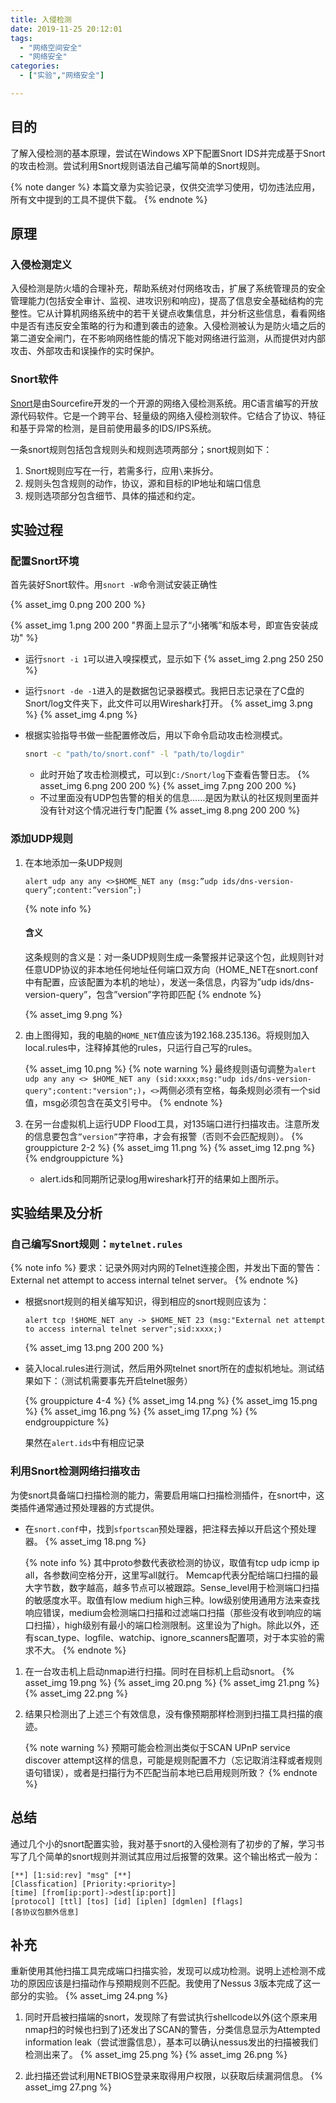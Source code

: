 ```yaml
---
title: 入侵检测 
date: 2019-11-25 20:12:01 
tags:
  - "网络空间安全"
  - "网络安全"
categories:
  - ["实验","网络安全"]

---
```


## 目的

了解入侵检测的基本原理，尝试在Windows XP下配置Snort IDS并完成基于Snort的攻击检测。尝试利用Snort规则语法自己编写简单的Snort规则。
<!--more-->
{% note danger %}
本篇文章为实验记录，仅供交流学习使用，切勿违法应用，所有文中提到的工具不提供下载。
{% endnote %}

## 原理

### 入侵检测定义

入侵检测是防火墙的合理补充，帮助系统对付网络攻击，扩展了系统管理员的安全管理能力(包括安全审计、监视、进攻识别和响应)，提高了信息安全基础结构的完整性。它从计算机网络系统中的若干关键点收集信息，并分析这些信息，看看网络中是否有违反安全策略的行为和遭到袭击的迹象。入侵检测被认为是防火墙之后的第二道安全闸门，在不影响网络性能的情况下能对网络进行监测，从而提供对内部攻击、外部攻击和误操作的实时保护。

### Snort软件

[Snort](https://www.snort.org/)是由Sourcefire开发的一个开源的网络入侵检测系统。用C语言编写的开放源代码软件。它是一个跨平台、轻量级的网络入侵检测软件。它结合了协议、特征和基于异常的检测，是目前使用最多的IDS/IPS系统。

一条snort规则包括包含规则头和规则选项两部分；snort规则如下：

1. Snort规则应写在一行，若需多行，应用`\`来拆分。
2. 规则头包含规则的动作，协议，源和目标的IP地址和端口信息
3. 规则选项部分包含细节、具体的描述和约定。

## 实验过程

### 配置Snort环境

首先装好Snort软件。用`snort -W`命令测试安装正确性

{% asset_img 0.png 200 200 %}

{% asset_img 1.png 200 200 "界面上显示了“小猪嘴”和版本号，即宣告安装成功" %}

* 运行`snort -i 1`可以进入嗅探模式，显示如下
    {% asset_img 2.png 250 250 %}

* 运行`snort -de -1`进入的是数据包记录器模式。我把日志记录在了C盘的Snort/log文件夹下，此文件可以用Wireshark打开。
    {% asset_img 3.png %} {% asset_img 4.png %}

* 根据实验指导书做一些配置修改后，用以下命令启动攻击检测模式。
    ```bash
    snort -c "path/to/snort.conf" -l "path/to/logdir"
    ```
    * 此时开始了攻击检测模式，可以到`C:/Snort/log`下查看告警日志。 {% asset_img 6.png 200 200 %} {% asset_img 7.png 200 200 %}
    * 不过里面没有UDP包告警的相关的信息……是因为默认的社区规则里面并没有针对这个情况进行专门配置 {% asset_img 8.png 200 200 %}

### 添加UDP规则

1. 在本地添加一条UDP规则
    ```
    alert udp any any <>$HOME_NET any (msg:”udp ids/dns-version-query”;content:”version”;)
    ```
    {% note info %}
    #### 含义
    这条规则的含义是：对一条UDP规则生成一条警报并记录这个包，此规则针对任意UDP协议的非本地任何地址任何端口双方向（HOME_NET在snort.conf中有配置，应该配置为本机的地址），发送一条信息，内容为”udp ids/dns-version-query”，包含”version”字符即匹配
    {% endnote %}

	{% asset_img 9.png %}

2. 由上图得知，我的电脑的`HOME_NET`值应该为192.168.235.136。将规则加入local.rules中，注释掉其他的rules，只运行自己写的rules。

	{% asset_img 10.png %}
    {% note warning %}
    最终规则语句调整为`alert udp any any <> $HOME_NET any (sid:xxxx;msg:"udp ids/dns-version-query";content:"version";)`，`<>`两侧必须有空格，每条规则必须有一个sid值，msg必须包含在英文引号中。
    {% endnote %}

3. 在另一台虚拟机上运行UDP Flood工具，对135端口进行扫描攻击。注意所发的信息要包含`”version”`字符串，才会有报警（否则不会匹配规则）。
    {% grouppicture 2-2 %} {% asset_img 11.png %} {% asset_img 12.png %} {% endgrouppicture %}
    * alert.ids和同期所记录log用wireshark打开的结果如上图所示。

## 实验结果及分析

### 自己编写Snort规则：`mytelnet.rules`

{% note info %}
要求：记录外网对内网的Telnet连接企图，并发出下面的警告：External net attempt to access internal telnet server。
{% endnote %}

* 根据snort规则的相关编写知识，得到相应的snort规则应该为：

	```
	alert tcp !$HOME_NET any -> $HOME_NET 23 (msg:"External net attempt to access internal telnet server";sid:xxxx;)
	```
	
	{% asset_img 13.png 200 200 %}

* 装入local.rules进行测试，然后用外网telnet snort所在的虚拟机地址。测试结果如下：（测试机需要事先开启telnet服务）

	{% grouppicture 4-4 %}
    {% asset_img 14.png %}
    {% asset_img 15.png %}
    {% asset_img 16.png %}
    {% asset_img 17.png %}
    {% endgrouppicture %}

	果然在`alert.ids`中有相应记录

### 利用Snort检测网络扫描攻击

为使snort具备端口扫描检测的能力，需要启用端口扫描检测插件，在snort中，这类插件通常通过预处理器的方式提供。

* 在`snort.conf`中，找到`sfportscan`预处理器，把注释去掉以开启这个预处理器。 {% asset_img 18.png %}

	{% note info %}
	其中proto参数代表欲检测的协议，取值有tcp udp icmp ip all，各参数间空格分开，这里写all就行。 Memcap代表分配给端口扫描的最大字节数，数字越高，越多节点可以被跟踪。Sense_level用于检测端口扫描的敏感度水平。取值有low medium high三种。low级别使用通用方法来查找响应错误，medium会检测端口扫描和过滤端口扫描（那些没有收到响应的端口扫描），high级别有最小的端口检测限制。这里设为了high。除此以外，还有scan_type、logfile、watchip、ignore_scanners配置项，对于本实验的需求不大。
	{% endnote %}

1. 在一台攻击机上启动nmap进行扫描。同时在目标机上启动snort。 {% asset_img 19.png %} {% asset_img 20.png %} {% asset_img 21.png %} {% asset_img 22.png %}
2. 结果只检测出了上述三个有效信息，没有像预期那样检测到扫描工具扫描的痕迹。

	{% note warning %}
    预期可能会检测出类似于SCAN UPnP service discover attempt这样的信息，可能是规则配置不力（忘记取消注释或者规则语句错误），或者是扫描行为不匹配当前本地已启用规则所致？
    {% endnote %}

## 总结

通过几个小的snort配置实验，我对基于snort的入侵检测有了初步的了解，学习书写了几个简单的snort规则并测试其应用过后报警的效果。这个输出格式一般为：

```
[**] [1:sid:rev] "msg" [**]
[Classfication] [Priority:<priority>]
[time] [from[ip:port]->dest[ip:port]]
[protocol] [ttl] [tos] [id] [iplen] [dgmlen] [flags]
[各协议包额外信息]
```

## 补充

重新使用其他扫描工具完成端口扫描实验，发现可以成功检测。说明上述检测不成功的原因应该是扫描动作与预期规则不匹配。我使用了Nessus 3版本完成了这一部分的实验。 {% asset_img 24.png %}

1. 同时开启被扫描端的snort，发现除了有尝试执行shellcode以外(这个原来用nmap扫的时候也扫到了)还发出了SCAN的警告，分类信息显示为Attempted information leak（尝试泄露信息），基本可以确认nessus发出的扫描被我们检测出来了。 {% asset_img 25.png %} {% asset_img 26.png %}

2. 此扫描还尝试利用NETBIOS登录来取得用户权限，以获取后续漏洞信息。 {% asset_img 27.png %}
